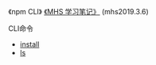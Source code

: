《npm CLI》 [《MHS 学习笔记》] (mhs2019.3.6)

CLI命令
- [install]
- [ls]


##
[《MHS 学习笔记》]: https://mhsnet.github.io/mhsstudynotes/ "《MHS 学习笔记》"
[《npm CLI》]: https://mhsnet.github.io/mhsstudynotes/tools/npm/cli/index.html "《npm CLI》"

[install]: https://mhsnet.github.io/mhsstudynotes/tools/npm/cli/cli/install.html "install"
[ls]: https://mhsnet.github.io/mhsstudynotes/tools/npm/cli/cli/ls.html "ls"
